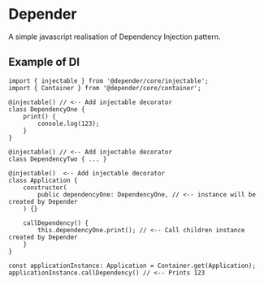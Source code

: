 # Depender
A simple javascript realisation of Dependency Injection pattern.


## Example of  DI


	import { injectable } from '@depender/core/injectable';
	import { Container } from '@depender/core/container';
	
	@injectable() // <-- Add injectable decorator
	class DependencyOne { 
        print() {
            console.log(123);
        }
	}
	
	@injectable() // <-- Add injectable decorator
	class DependencyTwo { ... }
	
    @injectable()  <-- Add injectable decorator
	class Application {  
	    constructor(
            public dependencyOne: DependencyOne, // <-- instance will be created by Depender
        ) {}

	    callDependency() {
            this.dependencyOne.print(); // <-- Call children instance created by Depender
	    }
	}
	
	const applicationInstance: Application = Container.get(Application);
	applicationInstance.callDependency() // <-- Prints 123
